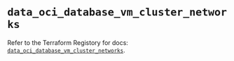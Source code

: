 # `data_oci_database_vm_cluster_networks`

Refer to the Terraform Registory for docs: [`data_oci_database_vm_cluster_networks`](https://registry.terraform.io/providers/oracle/oci/6.18.0/docs/data-sources/database_vm_cluster_networks).
